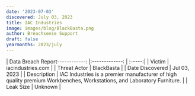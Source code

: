 ```yaml
---
date: '2023-07-03'
discovered: July 03, 2023
title: IAC Industries
image: images/blog/BlackBasta.png
author: Breachsense Support
draft: false
yearmonths: 2023/july
---
```


| Data Breach Report------------:     |:-------------:    | :-----:|
| Victim      | iacindustries.com      | 
| Threat Actor      | BlackBasta      | 
| Date Discovered      | Jul 03, 2023      | 
| Description      | IAC Industries is a premier manufacturer of high quality premium Workbenches, Workstations, and Laboratory Furniture.      | 
| Leak Size      | Unknown      | 

